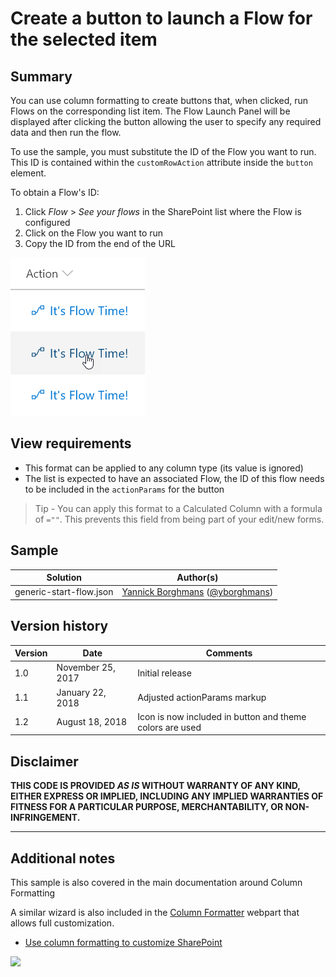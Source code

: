 # Create a button to launch a Flow for the selected item

## Summary
You can use column formatting to create buttons that, when clicked, run Flows on the corresponding list item. The Flow Launch Panel will be displayed after clicking the button allowing the user to specify any required data and then run the flow.

To use the sample, you must substitute the ID of the Flow you want to run. This ID is contained within the `customRowAction` attribute inside the `button` element.

To obtain a Flow's ID:

1. Click _Flow_ > _See your flows_ in the SharePoint list where the Flow is configured
2. Click on the Flow you want to run
3. Copy the ID from the end of the URL

![screenshot of the sample](./assets/screenshot.png)

## View requirements
- This format can be applied to any column type (its value is ignored)
- The list is expected to have an associated Flow, the ID of this flow needs to be included in the `actionParams` for the button

> Tip - You can apply this format to a Calculated Column with a formula of `=""`. This prevents this field from being part of your edit/new forms.

## Sample

Solution|Author(s)
--------|---------
generic-start-flow.json | [Yannick Borghmans](https://github.com/yborghmans) ([@yborghmans](https://twitter.com/yborghmans))

## Version history

Version|Date|Comments
-------|----|--------
1.0|November 25, 2017|Initial release
1.1|January 22, 2018|Adjusted actionParams markup
1.2|August 18, 2018|Icon is now included in button and theme colors are used

## Disclaimer
**THIS CODE IS PROVIDED *AS IS* WITHOUT WARRANTY OF ANY KIND, EITHER EXPRESS OR IMPLIED, INCLUDING ANY IMPLIED WARRANTIES OF FITNESS FOR A PARTICULAR PURPOSE, MERCHANTABILITY, OR NON-INFRINGEMENT.**

---

## Additional notes
This sample is also covered in the main documentation around Column Formatting

A similar wizard is also included in the [Column Formatter](https://github.com/SharePoint/sp-dev-solutions/blob/master/solutions/ColumnFormatter/README.md) webpart that allows full customization.

- [Use column formatting to customize SharePoint](https://docs.microsoft.com/en-us/sharepoint/dev/declarative-customization/column-formatting)

<img src="https://pnptelemetry.azurewebsites.net/list-formatting/column-samples/generic-start-flow" />
